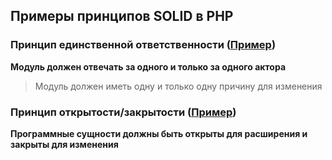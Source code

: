 ## Примеры принципов SOLID в PHP

### Принцип единственной ответственности ([Пример](./SingleResponsibilityPrinciple.php))
**Модуль должен отвечать за одного и только за одного актора**
> Модуль должен иметь одну и только одну причину для изменения

### Принцип открытости/закрытости ([Пример](./OpenClosedPrinciple.php))
**Программные сущности должны быть открыты для расширения и закрыты для изменения**